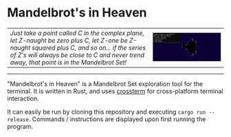 # Mandelbrot's in Heaven



|||
|---|---|
|*Just take a point called C in the complex plane, let Z-naught be zero plus C, let Z-one be Z-naught squared plus C, and so on... if the series of Z's will always be close to C and never trend away, that point is in the Mandelbrot Set!*|![](./demo.gif)|

***

"Mandelbrot's in Heaven" is a Mandelbrot Set exploration tool for the terminal. It is written in Rust, and uses [crossterm](https://github.com/crossterm-rs/crossterm) for cross-platform terminal interaction.

It can easily be run by cloning this repository and executing `cargo run --release`.  Commands / instructions are displayed upon first running the program.
